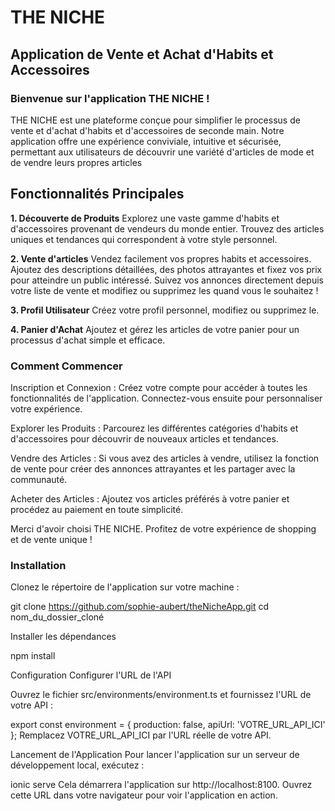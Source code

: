 # THE NICHE
## Application de Vente et Achat d'Habits et Accessoires

### Bienvenue sur l'application THE NICHE !
 THE NICHE est une plateforme conçue pour simplifier le processus de vente et d'achat d'habits et d'accessoires de seconde main. Notre application offre une expérience conviviale, intuitive et sécurisée, permettant aux utilisateurs de découvrir une variété d'articles de mode et de vendre leurs propres articles 

## Fonctionnalités Principales

**1. Découverte de Produits**
Explorez une vaste gamme d'habits et d'accessoires provenant de vendeurs du monde entier.
Trouvez des articles uniques et tendances qui correspondent à votre style personnel.

**2. Vente d'articles**
Vendez facilement vos propres habits et accessoires. Ajoutez des descriptions détaillées, des photos attrayantes et fixez vos prix pour atteindre un public intéressé.
Suivez vos annonces directement depuis votre liste de vente et modifiez ou supprimez les quand vous le souhaitez ! 

**3. Profil Utilisateur**
Créez votre profil personnel, modifiez ou supprimez le. 

**4. Panier d'Achat**
Ajoutez et gérez les articles de votre panier pour un processus d'achat simple et efficace.


### Comment Commencer

Inscription et Connexion : Créez votre compte pour accéder à toutes les fonctionnalités de l'application. Connectez-vous ensuite pour personnaliser votre expérience.

Explorer les Produits : Parcourez les différentes catégories d'habits et d'accessoires pour découvrir de nouveaux articles et tendances.

Vendre des Articles : Si vous avez des articles à vendre, utilisez la fonction de vente pour créer des annonces attrayantes et les partager avec la communauté.

Acheter des Articles : Ajoutez vos articles préférés à votre panier et procédez au paiement en toute simplicité.

Merci d'avoir choisi THE NICHE. Profitez de votre expérience de shopping et de vente unique !


### Installation 

Clonez le répertoire de l'application sur votre machine :

git clone https://github.com/sophie-aubert/theNicheApp.git
cd nom_du_dossier_cloné

Installer les dépendances

<aside> npm install </aside>


Configuration
Configurer l'URL de l'API

Ouvrez le fichier src/environments/environment.ts et fournissez l'URL de votre API :

export const environment = {
  production: false,
  apiUrl: 'VOTRE_URL_API_ICI'
};
Remplacez VOTRE_URL_API_ICI par l'URL réelle de votre API.

Lancement de l'Application
Pour lancer l'application sur un serveur de développement local, exécutez :

ionic serve
Cela démarrera l'application sur http://localhost:8100. Ouvrez cette URL dans votre navigateur pour voir l'application en action.



